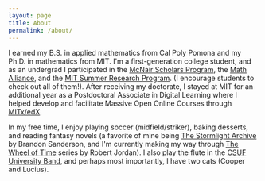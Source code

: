 ```yaml
---
layout: page
title: About
permalink: /about/
---
```

I earned my B.S. in applied mathematics from Cal Poly Pomona and my Ph.D. in mathematics from MIT. 
I'm a first-generation college student, and as an undergrad I participated in the [McNair Scholars Program](http://www.fullerton.edu/mcnair/), 
the [Math Alliance](https://www.mathalliance.org/), and the [MIT Summer Research Program](https://oge.mit.edu/graddiversity/msrp/). 
(I encourage students to check out all of them!). After receiving my doctorate, 
I stayed at MIT for an additional year as a Postdoctoral Associate in Digital Learning where I helped develop and facilitate 
Massive Open Online Courses through [MITx/edX](https://www.edx.org/school/mitx).

In my free time, I enjoy playing soccer (midfield/striker), baking desserts, and reading fantasy novels (a favorite of mine being 
[The Stormlight Archive](https://www.brandonsanderson.com/the-stormlight-archive-series/) by Brandon Sanderson, and I'm currently 
making my way through [The Wheel of Time](https://en.wikipedia.org/wiki/The_Wheel_of_Time) series by Robert Jordan).
I also play the flute in the [CSUF University Band](https://www.fullerton.edu/arts/music/students/ensembles/band.php), 
and perhaps most importantly, I have two cats (Cooper and Lucius).
